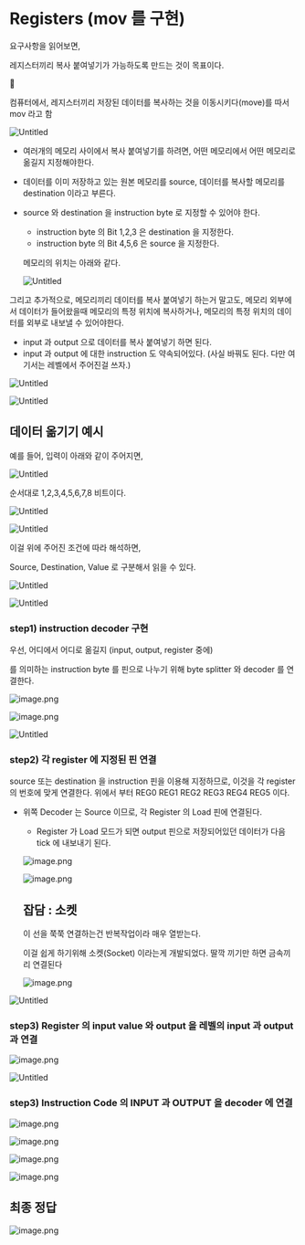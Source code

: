 # Registers (mov 를 구현)

요구사항을 읽어보면,

레지스터끼리 복사 붙여넣기가 가능하도록 만드는 것이 목표이다.


👺

컴퓨터에서, 레지스터끼리 저장된 데이터를 복사하는 것을 이동시키다(move)를 따서 mov 라고 함



![Untitled](/images/2_Registers_(mov_를_구현)/Registers_(mov_를_구현)%201bc80ae0869c8147a9b7ebd8c331e39e/Untitled.png)

- 여러개의 메모리 사이에서 복사 붙여넣기를 하려면, 어떤 메모리에서 어떤 메모리로 옮길지 지정해야한다.
- 데이터를 이미 저장하고 있는 원본 메모리를 source, 데이터를 복사할 메모리를 destination 이라고 부른다.
- source 와 destination 을 instruction byte 로 지정할 수 있어야 한다.
    - instruction byte 의 Bit 1,2,3 은 destination 을 지정한다.
    - instruction byte 의 Bit 4,5,6 은 source 을 지정한다.
    
    메모리의 위치는 아래와 같다.
    
    ![Untitled](/images/2_Registers_(mov_를_구현)/Registers_(mov_를_구현)%201bc80ae0869c8147a9b7ebd8c331e39e/Untitled%201.png)
    

그리고 추가적으로, 메모리끼리 데이터를 복사 붙여넣기 하는거 말고도, 메모리 외부에서 데이터가 들어왔을때 메모리의 특정 위치에 복사하거나, 메모리의 특정 위치의 데이터를 외부로 내보낼 수 있어야한다. 

- input 과 output 으로 데이터를 복사 붙여넣기 하면 된다.
- input 과 output 에 대한 instruction 도 약속되어있다. (사실 바꿔도 된다. 다만 여기서는 레벨에서 주어진걸 쓰자.)

![Untitled](/images/2_Registers_(mov_를_구현)/Registers_(mov_를_구현)%201bc80ae0869c8147a9b7ebd8c331e39e/Untitled%202.png)

![Untitled](/images/2_Registers_(mov_를_구현)/Registers_(mov_를_구현)%201bc80ae0869c8147a9b7ebd8c331e39e/Untitled%203.png)

## 데이터 옮기기 예시

예를 들어, 입력이 아래와 같이 주어지면,

![Untitled](/images/2_Registers_(mov_를_구현)/Registers_(mov_를_구현)%201bc80ae0869c8147a9b7ebd8c331e39e/Untitled%204.png)

순서대로 1,2,3,4,5,6,7,8 비트이다.

![Untitled](/images/2_Registers_(mov_를_구현)/Registers_(mov_를_구현)%201bc80ae0869c8147a9b7ebd8c331e39e/Untitled%205.png)

![Untitled](/images/2_Registers_(mov_를_구현)/Registers_(mov_를_구현)%201bc80ae0869c8147a9b7ebd8c331e39e/Untitled%206.png)

이걸 위에 주어진 조건에 따라 해석하면,

Source, Destination, Value 로 구분해서 읽을 수 있다.

![Untitled](/images/2_Registers_(mov_를_구현)/Registers_(mov_를_구현)%201bc80ae0869c8147a9b7ebd8c331e39e/Untitled%207.png)

![Untitled](/images/2_Registers_(mov_를_구현)/Registers_(mov_를_구현)%201bc80ae0869c8147a9b7ebd8c331e39e/Untitled%208.png)

### step1)  instruction decoder 구현

우선, 어디에서 어디로 옮길지 (input, output, register 중에)

를 의미하는 instruction byte 를 핀으로 나누기 위해 byte splitter 와 decoder 를 연결한다.

![image.png](/images/2_Registers_(mov_를_구현)/Registers_(mov_를_구현)%201bc80ae0869c8147a9b7ebd8c331e39e/image.png)

![image.png](/images/2_Registers_(mov_를_구현)/Registers_(mov_를_구현)%201bc80ae0869c8147a9b7ebd8c331e39e/image%201.png)

![Untitled](/images/2_Registers_(mov_를_구현)/Registers_(mov_를_구현)%201bc80ae0869c8147a9b7ebd8c331e39e/Untitled%209.png)

### step2)  각 register 에 지정된 핀 연결

source 또는 destination 을 instruction 핀을 이용해 지정하므로, 이것을 각 register 의 번호에 맞게 연결한다. 위에서 부터 REG0 REG1 REG2 REG3 REG4 REG5 이다.

- 위쪽 Decoder 는 Source 이므로, 각 Register 의 Load 핀에 연결된다.
    - Register 가 Load 모드가 되면 output 핀으로 저장되어있던 데이터가 다음 tick 에 내보내기 된다.
    
    ![image.png](/images/2_Registers_(mov_를_구현)/Registers_(mov_를_구현)%201bc80ae0869c8147a9b7ebd8c331e39e/image%202.png)
    
    ![image.png](/images/2_Registers_(mov_를_구현)/Registers_(mov_를_구현)%201bc80ae0869c8147a9b7ebd8c331e39e/image%203.png)
    
    ## 잡담 : 소켓
    
    이 선을 쭉쭉 연결하는건 반복작업이라 매우 열받는다.
    
    이걸 쉽게 하기위해 소켓(Socket) 이라는게 개발되었다. 딸깍 끼기만 하면 금속끼리 연결된다
    
    ![image.png](/images/2_Registers_(mov_를_구현)/Registers_(mov_를_구현)%201bc80ae0869c8147a9b7ebd8c331e39e/image%204.png)
    

![Untitled](/images/2_Registers_(mov_를_구현)/Registers_(mov_를_구현)%201bc80ae0869c8147a9b7ebd8c331e39e/Untitled%2010.png)

### step3) Register 의 input value 와 output 을 레벨의 input 과 output 과 연결

![image.png](/images/2_Registers_(mov_를_구현)/Registers_(mov_를_구현)%201bc80ae0869c8147a9b7ebd8c331e39e/image%205.png)

![Untitled](/images/2_Registers_(mov_를_구현)/Registers_(mov_를_구현)%201bc80ae0869c8147a9b7ebd8c331e39e/Untitled%2011.png)

### step3) Instruction Code 의 INPUT 과 OUTPUT 을 decoder 에 연결

![image.png](/images/2_Registers_(mov_를_구현)/Registers_(mov_를_구현)%201bc80ae0869c8147a9b7ebd8c331e39e/image%206.png)

![image.png](/images/2_Registers_(mov_를_구현)/Registers_(mov_를_구현)%201bc80ae0869c8147a9b7ebd8c331e39e/image%207.png)

![image.png](/images/2_Registers_(mov_를_구현)/Registers_(mov_를_구현)%201bc80ae0869c8147a9b7ebd8c331e39e/image%208.png)

![image.png](/images/2_Registers_(mov_를_구현)/Registers_(mov_를_구현)%201bc80ae0869c8147a9b7ebd8c331e39e/image%209.png)

## 최종 정답

![image.png](/images/2_Registers_(mov_를_구현)/Registers_(mov_를_구현)%201bc80ae0869c8147a9b7ebd8c331e39e/image%2010.png)